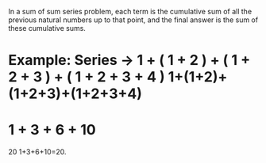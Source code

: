 In a sum of sum series problem, each term is the cumulative sum of all the previous natural numbers up to that point, and the final answer is the sum of these cumulative sums.

Example:
Series → 
1
+
(
1
+
2
)
+
(
1
+
2
+
3
)
+
(
1
+
2
+
3
+
4
)
1+(1+2)+(1+2+3)+(1+2+3+4)
= 
1
+
3
+
6
+
10
=
20
1+3+6+10=20.

